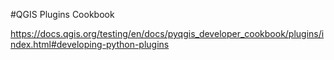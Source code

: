 #QGIS Plugins Cookbook

https://docs.qgis.org/testing/en/docs/pyqgis_developer_cookbook/plugins/index.html#developing-python-plugins
